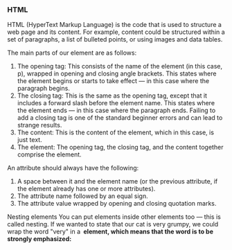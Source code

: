 ### HTML

HTML (HyperText Markup Language) is the code that is used to structure a web page and its content. For example, content could be structured within a set of paragraphs, a list of bulleted points, or using images and data tables.

The main parts of our element are as follows:

1. The opening tag: This consists of the name of the element (in this case, p), wrapped in opening and closing angle brackets. This states where the element begins or starts to take effect — in this case where the paragraph begins.
2. The closing tag: This is the same as the opening tag, except that it includes a forward slash before the element name. This states where the element ends — in this case where the paragraph ends. Failing to add a closing tag is one of the standard beginner errors and can lead to strange results.
3. The content: This is the content of the element, which in this case, is just text.
4. The element: The opening tag, the closing tag, and the content together comprise the element.

An attribute should always have the following:

1. A space between it and the element name (or the previous attribute, if the element already has one or more attributes).
2. The attribute name followed by an equal sign.
3. The attribute value wrapped by opening and closing quotation marks.

Nesting elements
You can put elements inside other elements too — this is called nesting. If we wanted to state that our cat is very grumpy, we could wrap the word "very" in a <strong> element, which means that the word is to be strongly emphasized:
